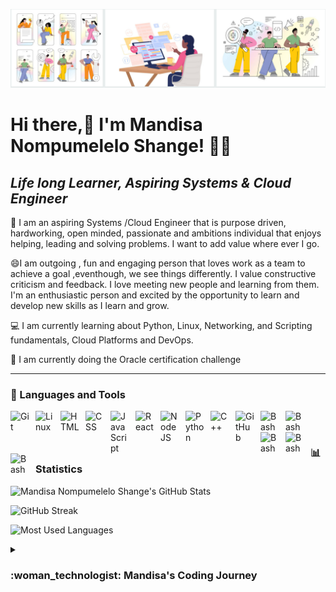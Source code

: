 ![github_cover_banner](https://github.com/BongOwethu/BongOwethu/blob/main/Screenshot%202023-07-03%20134639.png)

# Hi there,👋 I'm Mandisa Nompumelelo Shange! :woman_technologist:

## ***Life long Learner, Aspiring Systems & Cloud Engineer***

💙 I am an aspiring Systems /Cloud Engineer that is purpose driven, hardworking, open minded, passionate and ambitions individual that enjoys helping, leading and solving problems. I want to add value where ever I go. 

:smile:I am outgoing , fun and engaging person that loves work as a team to achieve a goal ,eventhough, we see things differently. I value constructive criticism and feedback. I love meeting new people and learning from them. I'm an enthusiastic person and excited by the opportunity to learn and develop new skills as I learn and grow.

:computer: I am currently learning about Python, Linux, Networking, and Scripting fundamentals, Cloud Platforms and DevOps.

:scroll: I am currently doing the Oracle certification challenge 

---
### :toolbox: Languages and Tools 

<img align="left" alt="Git" width="30px" style="padding-right:10px;" src="https://cdn.jsdelivr.net/gh/devicons/devicon/icons/git/git-original.svg" />
<img align="left" alt="Linux" width="30px" style="padding-right:10px;" src="https://cdn.jsdelivr.net/gh/devicons/devicon/icons/linux/linux-original.svg" />
<img align="left" alt="HTML" width="30px" style="padding-right:10px;" src="https://cdn.jsdelivr.net/gh/devicons/devicon/icons/html5/html5-plain.svg" />
<img align="left" alt="CSS" width="30px" style="padding-right:10px;" src="https://cdn.jsdelivr.net/gh/devicons/devicon/icons/css3/css3-plain.svg" />
<img align="left" alt="JavaScript" width="30px" style="padding-right:10px;" src="https://cdn.jsdelivr.net/gh/devicons/devicon/icons/javascript/javascript-plain.svg" />
<img align="left" alt="React" width="30px" style="padding-right:10px;" src="https://cdn.jsdelivr.net/gh/devicons/devicon/icons/react/react-original.svg" />
<img align="left" alt="NodeJS" width="30px" style="padding-right:10px;" src="https://cdn.jsdelivr.net/gh/devicons/devicon/icons/nodejs/nodejs-original.svg" />
<img align="left" alt="Python" width="30px" style="padding-right:10px;" src="https://cdn.jsdelivr.net/gh/devicons/devicon/icons/python/python-plain.svg" />
<img align="left" alt="C++" width="30px" style="padding-right:10px;" src="https://cdn.jsdelivr.net/gh/devicons/devicon/icons/c/c-original.svg" />
<img align="left" alt="GitHub" width="30px" style="padding-right:10px;" src="https://cdn.jsdelivr.net/gh/devicons/devicon/icons/github/github-original.svg" />
<img align="left" alt="Bash" width="30px" style="padding-right:10px;" src="https://cdn.jsdelivr.net/gh/devicons/devicon/icons/bash/bash-plain.svg" />
<img align="left" alt="Bash" width="30px" style="padding-right:10px;" src="https://cdn.jsdelivr.net/gh/devicons/devicon/icons/jupyter/jupyter-original-wordmark.svg" />
<img align="left" alt="Bash" width="30px" style="padding-right:10px;" src="https://cdn.jsdelivr.net/gh/devicons/devicon/icons/canva/canva-original.svg" />
<img align="left" alt="Bash" width="30px" style="padding-right:10px;" src="https://cdn.jsdelivr.net/gh/devicons/devicon/icons/oracle/oracle-original.svg" />
<img align="left" alt="Bash" width="30px" style="padding-right:10px;" src="https://cdn.jsdelivr.net/gh/devicons/devicon/icons/mysql/mysql-plain.svg" />
<br />

#

### 📊 Statistics 
![Mandisa Nompumelelo Shange's GitHub Stats](https://github-readme-stats.vercel.app/api?username=BongOwethu&hide=stars&count_private=true&show_icons=true&theme=algolia&border_radius=20)

![GitHub Streak](https://streak-stats.demolab.com?userBongOwethu&count_private=true&theme=algolia&border_radius=20)

![Most Used Languages](https://github-readme-stats.vercel.app/api/top-langs/?username=BongOwethu&layout=compact&show_icons=true&theme=algolia&border_radius=20)
</div>
<details>
 <summary><h3>:woman_technologist: Mandisa's Coding Journey</h3></summary>
   I started my coding journey as a naive natural science student with a passion to learn everything I could about . I was then introduced to coding when we did computationa chemistry on Linux. This is where I began to have an interest in the programming world. I then registered for programming courses and the dropped out due to the work load and balancing school, work and home became a challenge.Then due to financail constriants I was not able to complete my final year,so i decided to work as a lab assisitant and the IT help Desk. Then the 2020 pandemic hit. I was now sitting at home and thinking what do I really want to do and which career am I willing to go into. i started researching all the IT related fields which seemed interesting at that time like Data Science, Data Analytic and so on.  2021, had a near death experience that made me realise that life is too short and you will die postponing your dreams. So I began where I left off .I then attened a few bootcamps and then software development interviewa and courses to build my coding confidence and skills so that I can see I wanted to start  - code, unix, linux, theory and all . Slowly but surely I am learning as I go. Challenges,set backs, come-ups and all. Don't wait up, because I'm coming.
---
<!-- Begin Footer -->
<!-- Icons Resources -->
<!-- https://devicon.dev/ -->
    
<div class="footer" align="center" style="margin:15px;">
    <a href="mailto:mshange2@gmail.com" target="_blank">
        <img style="margin:0 10px 10px 0;" src="https://user-images.githubusercontent.com/78341798/194531383-ddb2b774-5bb9-491c-b601-4a4a7d9792fb.svg" alt="gmail" width="40px"/>
    </a>
</div>
<!-- End Footer -->
